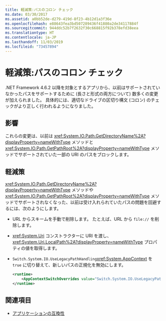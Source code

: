 ```yaml
---
title: 軽減策:パスのコロン チェック
ms.date: 03/30/2017
ms.assetid: a0bb52de-d279-419d-8f23-4b12d1a3f36e
ms.openlocfilehash: e88643fea3bd507289436f41880a2de34117884f
ms.sourcegitcommit: 944ddc52b7f2632f30c668815f92b378efd38eea
ms.translationtype: HT
ms.contentlocale: ja-JP
ms.lasthandoff: 11/03/2019
ms.locfileid: "73457894"
---
```

# <a name="mitigation-path-colon-checks"></a>軽減策:パスのコロン チェック
.NET Framework 4.6.2 以降を対象とするアプリから、以前はサポートされていなかったパスをサポートするために (長さと形式の両方について) 数多くの変更が加えられました。 具体的には、適切なドライブの区切り構文 (コロン) のチェックがより正しく行われるようになりました。  
  
## <a name="impact"></a>影響  
 これらの変更は、以前は <xref:System.IO.Path.GetDirectoryName%2A?displayProperty=nameWithType> メソッドと <xref:System.IO.Path.GetPathRoot%2A?displayProperty=nameWithType> メソッドでサポートされていた一部の URI のパスをブロックします。  
  
## <a name="mitigation"></a>軽減策  
 <xref:System.IO.Path.GetDirectoryName%2A?displayProperty=nameWithType> メソッドや <xref:System.IO.Path.GetPathRoot%2A?displayProperty=nameWithType> メソッドでサポートされなくなった、以前は受け入れられていたパスの問題を回避するには、次のようにします。  
  
- URL からスキームを手動で削除します。 たとえば、URL から `file://` を削除します。  
  
- <xref:System.Uri> コンストラクターに URI を渡し、<xref:System.Uri.LocalPath%2A?displayProperty=nameWithType> プロパティの値を取得します。  
  
- `Switch.System.IO.UseLegacyPathHandling`<xref:System.AppContext> を `true` に切り替えて、新しいパスの正規化を無効にします。  
  
    ```xml  
    <runtime>  
        <AppContextSwitchOverrides value="Switch.System.IO.UseLegacyPathHandling=true" />    
    </runtime>  
    ```  
  
## <a name="see-also"></a>関連項目

- [アプリケーションの互換性](application-compatibility.md)
